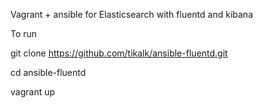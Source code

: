 Vagrant + ansible for Elasticsearch with fluentd and kibana

To run 

git clone https://github.com/tikalk/ansible-fluentd.git

cd ansible-fluentd

vagrant up 
